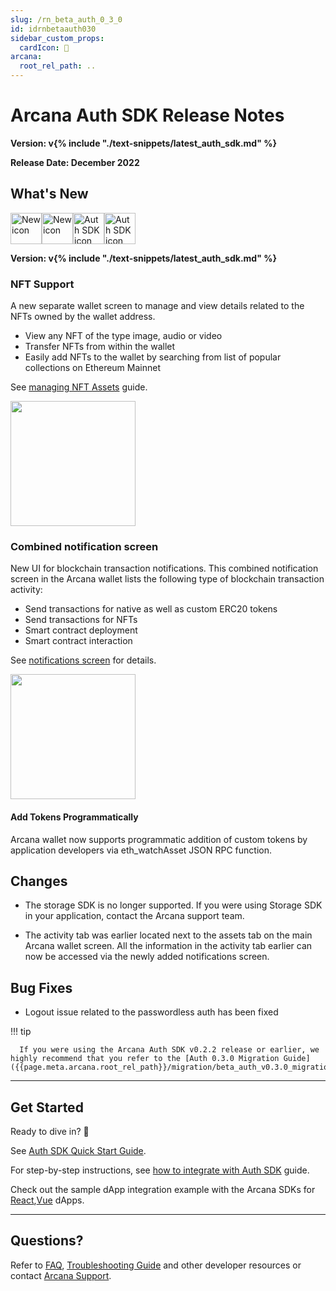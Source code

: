```yaml
---
slug: /rn_beta_auth_0_3_0
id: idrnbetaauth030
sidebar_custom_props:
  cardIcon: 🏁
arcana:
  root_rel_path: ..
---
```


# Arcana Auth SDK Release Notes

**Version: v{% include "./text-snippets/latest_auth_sdk.md" %}**

**Release Date: December 2022**

## What's New 

<img src="/img/icon_new_light.png#only-light" alt="New icon" width="50" /><img src="/img/icon_new_dark.png#only-dark" alt="New icon" width="50" /><img src="/img/icons/i_an_authsdk_light.png#only-light" alt="Auth SDK icon" width="50"/><img src="/img/icons/i_an_authsdk_dark.png#only-dark" alt="Auth SDK icon" width="50" />

**Version: v{% include "./text-snippets/latest_auth_sdk.md" %}**

### NFT Support

A new separate wallet screen to manage and view details related to the NFTs owned by the wallet address.

  - View any NFT of the type image, audio or video
  - Transfer NFTs from within the wallet
  - Easily add NFTs to the wallet by searching from list of popular collections on Ethereum Mainnet
  
See [managing NFT Assets]({{page.meta.arcana.root_rel_path}}/howto/wallet_manage_nft.md) guide.

<img src="/img/an_wallet_nft_asset_thumbnail.png" width="200"/>

### Combined notification screen

New UI for blockchain transaction notifications. This combined notification screen in the Arcana wallet lists the following type of blockchain transaction activity:

  - Send transactions for native as well as custom ERC20 tokens
  - Send transactions for NFTs
  - Smart contract deployment
  - Smart contract interaction

See [notifications screen]({{page.meta.arcana.root_rel_path}}//howto/wallet_ui.md#wallet-notifications) for details.

<img src="/img/an_wallet_combined_notify.png" width="200"/>

#### Add Tokens Programmatically

Arcana wallet now supports programmatic addition of custom tokens by application developers via eth_watchAsset JSON RPC function.

## Changes

  - The storage SDK is no longer supported. If you were using Storage SDK in your application, contact the Arcana support team. 

  - The activity tab was earlier located next to the assets tab on the main Arcana wallet screen. All the information in the activity tab earlier can now be accessed via the newly added notifications screen.

## Bug Fixes

  - Logout issue related to the passwordless auth has been fixed

!!! tip

      If you were using the Arcana Auth SDK v0.2.2 release or earlier, we highly recommend that you refer to the [Auth 0.3.0 Migration Guide]({{page.meta.arcana.root_rel_path}}/migration/beta_auth_v0.3.0_migration.md).

---

## Get Started

Ready to dive in? :diving_mask:

See [Auth SDK Quick Start Guide]({{page.meta.arcana.root_rel_path}}/walletsdk/wallet_qs.md). 

For step-by-step instructions, see [how to integrate with Auth SDK]({{page.meta.arcana.root_rel_path}}/howto/integrate_auth/index.md) guide. 

Check out the sample dApp integration example with the Arcana SDKs for [React]({{page.meta.arcana.root_rel_path}}/howto/integrate_auth/integrate_wallet_react.md),[Vue](https://github.com/arcana-network/basic-storage-wallet-integration) dApps.

---

## Questions? 

Refer to [FAQ]({{page.meta.arcana.root_rel_path}}/faq/faq_gen.md), [Troubleshooting Guide]({{page.meta.arcana.root_rel_path}}/troubleshooting.md) and other developer resources or contact [Arcana Support]({{page.meta.arcana.root_rel_path}}/support.md).
